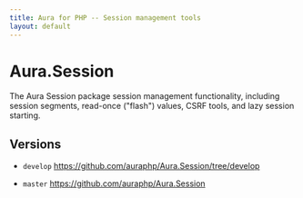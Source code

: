 ```yaml
---
title: Aura for PHP -- Session management tools
layout: default
---
```


Aura.Session
============

The Aura Session package session management functionality, including session
segments, read-once ("flash") values, CSRF tools, and lazy session starting.

Versions
--------

- `develop` <https://github.com/auraphp/Aura.Session/tree/develop>

- `master` <https://github.com/auraphp/Aura.Session>
